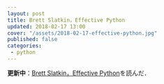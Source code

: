 ```yaml
---
layout: post
title: Brett Slatkin，Effective Python
updated: 2018-02-17 13:00
cover: "/assets/2018-02-17-effective-python.jpg"
published: false
categories:
 - python
---
```


<i class="fa fa-spinner"></i> **更新中**：[Brett Slatkin，Effective Python](http://amzn.asia/gDvdj6b)を読んだ．
